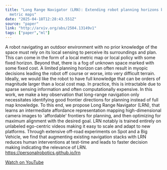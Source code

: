 ```yaml
---
title: "Long Range Navigator (LRN): Extending robot planning horizons beyond
  metric maps"
date: "2025-04-18T12:28:43.551Z"
source: "paper"
link: "http://arxiv.org/abs/2504.13149v1"
tags: ["paper","ml"]
---
```


A robot navigating an outdoor environment with no prior knowledge of the space must rely on its local sensing to perceive its surroundings and plan. This can come in the form of a local metric map or local policy with some fixed horizon. Beyond that, there is a fog of unknown space marked with some fixed cost. A limited planning horizon can often result in myopic decisions leading the robot off course or worse, into very difficult terrain. Ideally, we would like the robot to have full knowledge that can be orders of magnitude larger than a local cost map. In practice, this is intractable due to sparse sensing information and often computationally expensive. In this work, we make a key observation that long-range navigation only necessitates identifying good frontier directions for planning instead of full map knowledge. To this end, we propose Long Range Navigator (LRN), that learns an intermediate affordance representation mapping high-dimensional camera images to `affordable' frontiers for planning, and then optimizing for maximum alignment with the desired goal. LRN notably is trained entirely on unlabeled ego-centric videos making it easy to scale and adapt to new platforms. Through extensive off-road experiments on Spot and a Big Vehicle, we find that augmenting existing navigation stacks with LRN reduces human interventions at test-time and leads to faster decision making indicating the relevance of LRN. https://personalrobotics.github.io/lrn

[Watch on YouTube](http://arxiv.org/abs/2504.13149v1)
